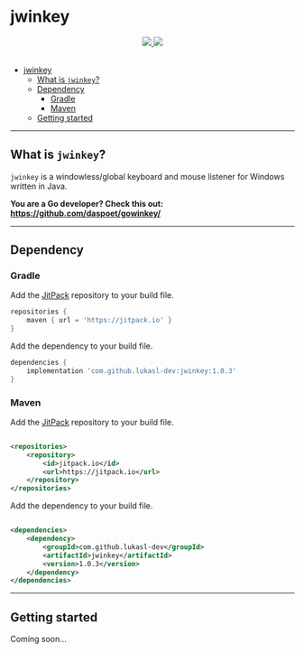 # jwinkey

<div align="center">
  <a href="https://www.oracle.com/java/">
    <img
      src="https://img.shields.io/badge/Made%20with-Java-red"
    />
  </a>
  <a href="https://jitpack.io/#lukasl-dev/jwinkey/1.0.3">
    <img
      src="https://jitpack.io/v/lukasl-dev/jwinkey.svg"
    />
  </a>
</div>

<br>

- [jwinkey](#jwinkey)
  - [What is `jwinkey`?](#what-is-jwinkey)
  - [Dependency](#dependency)
    - [Gradle](#gradle)
    - [Maven](#maven)
  - [Getting started](#getting-started)

---

## What is `jwinkey`?

`jwinkey` is a windowless/global keyboard and mouse listener for Windows written in Java.

**You are a Go developer? Check this out: <https://github.com/daspoet/gowinkey/>**

---

## Dependency

### Gradle

Add the [JitPack](https://jitpack.io/#lukasl-dev/jwinkey/1.0.3) repository to your build file.

```groovy
repositories {
    maven { url = 'https://jitpack.io' }
}
```

Add the dependency to your build file.

```groovy
dependencies {
    implementation 'com.github.lukasl-dev:jwinkey:1.0.3'
}
```

### Maven

Add the [JitPack](https://jitpack.io/#lukasl-dev/jwinkey/1.0.3) repository to your build file.

```xml

<repositories>
    <repository>
        <id>jitpack.io</id>
        <url>https://jitpack.io</url>
    </repository>
</repositories>
```

Add the dependency to your build file.

```xml

<dependencies>
    <dependency>
        <groupId>com.github.lukasl-dev</groupId>
        <artifactId>jwinkey</artifactId>
        <version>1.0.3</version>
    </dependency>
</dependencies>
```

---

## Getting started

Coming soon...
